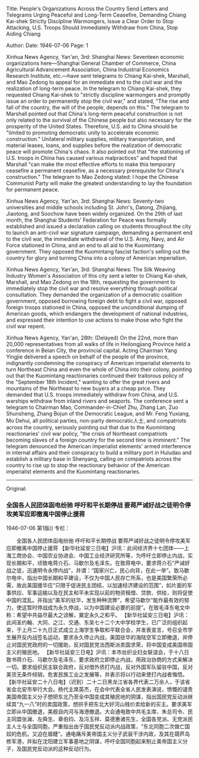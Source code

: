 Title: People's Organizations Across the Country Send Letters and Telegrams Urging Peaceful and Long-Term Ceasefire, Demanding Chiang Kai-shek Strictly Discipline Warmongers, Issue a Clear Order to Stop Attacking, U.S. Troops Should Immediately Withdraw from China, Stop Aiding Chiang

Author:
Date: 1946-07-06
Page: 1

Xinhua News Agency, Yan'an, 3rd: Shanghai News: Seventeen economic organizations here—Shanghai General Chamber of Commerce, China Agricultural Advancement Association, China Industrial Economics Research Institute, etc.—have sent telegrams to Chiang Kai-shek, Marshall, and Mao Zedong to appeal for an immediate end to the civil war and the realization of long-term peace. In the telegram to Chiang Kai-shek, they requested Chiang Kai-shek to "strictly discipline warmongers and promptly issue an order to permanently stop the civil war," and stated, "The rise and fall of the country, the will of the people, depends on this." The telegram to Marshall pointed out that China's long-term peaceful construction is not only related to the survival of the Chinese people but also necessary for the prosperity of the United States. Therefore, U.S. aid to China should be "limited to promoting democratic unity to accelerate economic construction." Unilateral military supplies, military transportation, and material leases, loans, and supplies before the realization of democratic peace will promote China's chaos. It also pointed out that "the stationing of U.S. troops in China has caused various malpractices" and hoped that Marshall "can make the most effective efforts to make this temporary ceasefire a permanent ceasefire, as a necessary prerequisite for China's construction." The telegram to Mao Zedong stated: I hope the Chinese Communist Party will make the greatest understanding to lay the foundation for permanent peace.

Xinhua News Agency, Yan'an, 3rd: Shanghai News: Seventy-two universities and middle schools including St. John's, Datong, Zhijiang, Jiaotong, and Soochow have been widely organized. On the 29th of last month, the Shanghai Students' Federation for Peace was formally established and issued a declaration calling on students throughout the city to launch an anti-civil war signature campaign, demanding a permanent end to the civil war, the immediate withdrawal of the U.S. Army, Navy, and Air Force stationed in China, and an end to all aid to the Kuomintang government. They opposed the Kuomintang fascist faction's selling out the country for glory and turning China into a colony of American imperialism.

Xinhua News Agency, Yan'an, 3rd: Shanghai News: The Silk Weaving Industry Women's Association of this city sent a letter to Chiang Kai-shek, Marshall, and Mao Zedong on the 18th, requesting the government to immediately stop the civil war and resolve everything through political consultation. They demanded the organization of a democratic coalition government, opposed borrowing foreign debt to fight a civil war, opposed foreign troops stationed in China, opposed the unconditional dumping of American goods, which endangers the development of national industries, and expressed their intention to use actions to make those who fight the civil war repent.

Xinhua News Agency, Yan'an, 28th: (Delayed) On the 22nd, more than 20,000 representatives from all walks of life in Heilongjiang Province held a conference in Beian City, the provincial capital. Acting Chairman Yang Yingjie delivered a speech on behalf of the people of the province, indignantly condemning the conspiracy of American imperialist elements to turn Northeast China and even the whole of China into their colony, pointing out that the Kuomintang reactionaries continued their traitorous policy of the "September 18th Incident," wanting to offer the great rivers and mountains of the Northeast to new buyers at a cheap price. They demanded that U.S. troops immediately withdraw from China, and U.S. warships withdraw from inland rivers and seaports. The conference sent a telegram to Chairman Mao, Commander-in-Chief Zhu, Zhang Lan, Zuo Shunsheng, Zhang Bojun of the Democratic League, and Mr. Feng Yuxiang, Mo Dehui, all political parties, non-party democratic人士, and compatriots across the country, seriously pointing out that due to the Kuomintang reactionaries' civil war policy, "the crisis of Northeast compatriots becoming slaves of a foreign country for the second time is imminent." The telegram denounced the American imperialist elements' armed interference in internal affairs and their conspiracy to build a military port in Huludao and establish a military base in Shenyang, calling on compatriots across the country to rise up to stop the reactionary behavior of the American imperialist elements and the Kuomintang reactionaries.



<hr /> 

Original: 


### 全国各人民团体函电纷驰  呼吁和平长期停战  要蒋严诫好战之徒明令停攻美军应即撤离中国停止援蒋

1946-07-06
第1版()
专栏：

　　全国各人民团体函电纷驰
    呼吁和平长期停战
    要蒋严诫好战之徒明令停攻美军应即撤离中国停止援蒋
    【新华社延安三日电】沪讯：此间经济界十七团体——上海工商协会、中国农业协进会、中国工业经济研究所等，为呼吁立即停止内战，实现长期和平，顷致电蒋介石、马歇尔及毛泽东。在致蒋电中，要求蒋介石“严诫好战之徒，迅速明令永停内战”，并谓：“国家兴亡，民心向背，在此一举”。致马歇尔电中，指出中国长期和平建设，不仅为中国人民存亡所系，也是美国繁荣所必需，故此美国援华应“只限于促进民主团结，以加速经济建设的范围”，如片面的军事供应、军事运输以及在民主和平未实现以前的物资租借、贷款、供给，则将促使中国的混乱。并指出“美军的驻华，发生种种流弊”，希望马歇尔“能作最有效的努力，使这暂时停战成为永久停战，以为中国建设必要的前提”。在致毛泽东电文中称：希望中共益尽最大之谅解，奠定永久之和平。
    【新华社延安三日电】沪讯：此间圣约翰、大同、之江、交通、东吴七十二个大中学校学生，已广泛的组织起来，于上月二十九日正式成立上海学生争取和平联合会，并发表宣言，号召全市学生展开反内战签名运动，要求永久停止内战，美国驻华的海陆空军立即撤退，并停止对国民党政府的一切援助，反对国民党法西斯派卖国求荣，将中国变成美国帝国主义的殖民地。
    【新华社延安三日电】沪讯：本市丝织业妇女联谊会，于十八日致书蒋介石、马歇尔及毛泽东，要求政府立即停止内战，用政治协商的方式来解决一切。要求组织民主联合政府，反对借外债打内战，反对外国军队留驻中国，反对美货无条件倾销，危害民族工业之发展等，并表示将以行动来使打内战者悔悟。
    【新华社延安二十八日电】（迟到）二十二日黑龙江省各界代表二万余人，于该省省会北安市举行大会。杨代主席英杰，在会中代表全省人民发表演说，愤慨的谴责美国帝国主义分子想把东北乃至全中国变成其殖民地的阴谋，指出国民党反动派继续其“九一八”时的卖国政策，想拱手把东北大好河山贱价卖给新的买主。要求美军立即从中国撤退，美舰自内河与海港撤退。大会通电致中共毛主席、朱总司令、民主同盟张澜、左舜生、章伯钧、及冯玉祥、莫德惠诸先生，全国各党派、无党派民主人士与全国同胞，严重指出由于国民党反动派内战政策，“东北同胞二次做亡国奴的危机，又迫在眉睫”。通电痛斥美帝国主义分子武装干涉内政，及其在葫芦岛修军港，并拟在沈阳建立军事基地之阴谋，呼吁全国同胞起来制止美帝国主义分子，及国民党反动派的这种反动行为。
